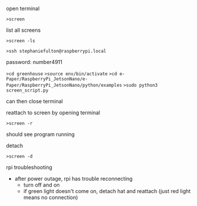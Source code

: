 open terminal

`>screen`

list all screens

`>screen -ls`

`>ssh stephaniefulton@raspberrypi.local`

password: number4911

`>cd greenhouse`
`>source env/bin/activate`
`>cd e-Paper/RaspberryPi_JetsonNano/e-Paper/RaspberryPi_JetsonNano/python/examples`
`>sudo python3 screen_script.py`

can then close terminal

reattach to screen by opening terminal 

`>screen -r`

should see program running

detach

`>screen -d`


rpi troubleshooting

  * after power outage, rpi has trouble reconnecting
     * turn off and on
     * if green light doesn't come on, detach hat and reattach (just red light means no connection)
